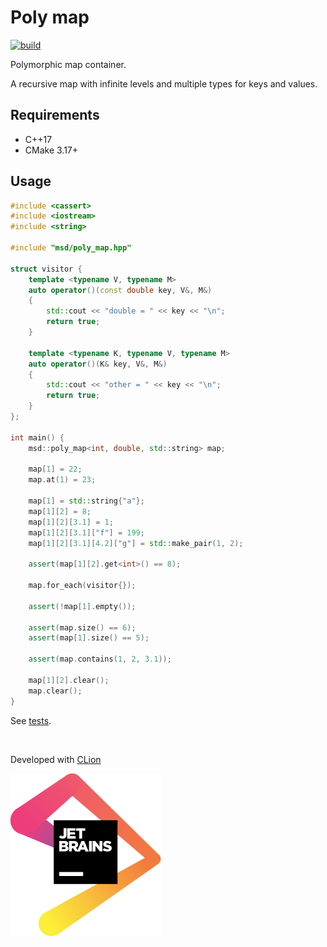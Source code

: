 # Poly map

[![build](https://github.com/andreiavrammsd/polymap/workflows/build/badge.svg)](https://github.com/andreiavrammsd/polymap/actions)

Polymorphic map container.

A recursive map with infinite levels and multiple types for keys and values.

## Requirements

* C++17
* CMake 3.17+

## Usage

```c++
#include <cassert>
#include <iostream>
#include <string>

#include "msd/poly_map.hpp"

struct visitor {
    template <typename V, typename M>
    auto operator()(const double key, V&, M&)
    {
        std::cout << "double = " << key << "\n";
        return true;
    }

    template <typename K, typename V, typename M>
    auto operator()(K& key, V&, M&)
    {
        std::cout << "other = " << key << "\n";
        return true;
    }
};

int main() {
    msd::poly_map<int, double, std::string> map;

    map[1] = 22;
    map.at(1) = 23;
    
    map[1] = std::string{"a"};
    map[1][2] = 8;
    map[1][2][3.1] = 1;
    map[1][2][3.1]["f"] = 199;
    map[1][2][3.1][4.2]["g"] = std::make_pair(1, 2);

    assert(map[1][2].get<int>() == 8);

    map.for_each(visitor{});

    assert(!map[1].empty());

    assert(map.size() == 6);
    assert(map[1].size() == 5);

    assert(map.contains(1, 2, 3.1));

    map[1][2].clear();
    map.clear();
}
```

See [tests](tests/poly_map_test.cpp).

<br>

Developed with [CLion](https://www.jetbrains.com/?from=serializer)

<a href="https://www.jetbrains.com/?from=serializer">![JetBrains](jetbrains.svg)</a>
